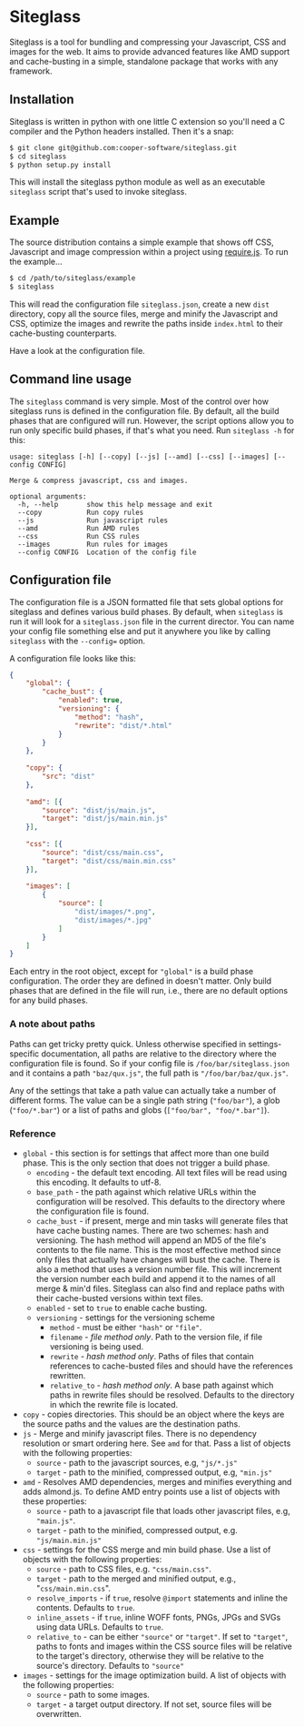 # Siteglass

Siteglass is a tool for bundling and compressing your Javascript, CSS and images for the web. It aims to provide advanced features like AMD support and cache-busting in a simple, standalone package that works with any framework.

## Installation

Siteglass is written in python with one little C extension so you'll need a C compiler and the Python headers installed. Then it's a snap:

```bash
$ git clone git@github.com:cooper-software/siteglass.git
$ cd siteglass
$ python setup.py install
```

This will install the siteglass python module as well as an executable `siteglass` script that's used to invoke siteglass.

## Example

The source distribution contains a simple example that shows off CSS, Javascript and image compression within a project using [require.js](http://requirejs.org/). To run the example…

```bash
$ cd /path/to/siteglass/example
$ siteglass
```

This will read the configuration file `siteglass.json`, create a new `dist` directory, copy all the source files, merge and minify the Javascript and CSS, optimize the images and rewrite the paths inside `index.html` to their cache-busting counterparts.

Have a look at the configuration file.

## Command line usage

The `siteglass` command is very simple. Most of the control over how siteglass runs is defined in the configuration file. By default, all the build phases that are configured will run. However, the script options allow you to run only specific build phases, if that's what you need. Run `siteglass -h` for this:

```
usage: siteglass [-h] [--copy] [--js] [--amd] [--css] [--images] [--config CONFIG]

Merge & compress javascript, css and images.

optional arguments:
  -h, --help       show this help message and exit
  --copy           Run copy rules
  --js             Run javascript rules
  --amd            Run AMD rules
  --css            Run CSS rules
  --images         Run rules for images
  --config CONFIG  Location of the config file
 ```

## Configuration file

The configuration file is a JSON formatted file that sets global options for siteglass and defines various build phases. By default, when `siteglass` is run it will look for a `siteglass.json` file in the current director. You can name your config file something else and put it anywhere you like by calling `siteglass` with the `--config=` option.

A configuration file looks like this:

```json
{
    "global": {
        "cache_bust": {
            "enabled": true,
            "versioning": {
                "method": "hash",
                "rewrite": "dist/*.html"
            }
        }
    },
    
    "copy": {
        "src": "dist"
    },
    
    "amd": [{
        "source": "dist/js/main.js",
        "target": "dist/js/main.min.js"
    }],
    
    "css": [{
        "source": "dist/css/main.css",
        "target": "dist/css/main.min.css"
    }],
    
    "images": [
        {
            "source": [
                "dist/images/*.png",
                "dist/images/*.jpg"
            ]
        }
    ]
}
```

Each entry in the root object, except for `"global"` is a build phase configuration. The order they are defined in doesn't matter. Only build phases that are defined in the file will run, i.e., there are no default options for any build phases.

### A note about paths

Paths can get tricky pretty quick. Unless otherwise specified in settings-specific documentation, all paths are relative to the directory where the configuration file is found. So if your config file is `/foo/bar/siteglass.json` and it contains a path `"baz/qux.js"`, the full path is `"/foo/bar/baz/qux.js"`.

Any of the settings that take a path value can actually take a number of different forms. The value can be a single path string (`"foo/bar"`), a glob (`"foo/*.bar"`) or a list of paths and globs (`["foo/bar", "foo/*.bar"]`).

### Reference

* `global` - this section is for settings that affect more than one build phase. This is the only section that does not trigger a build phase.
    * `encoding` - the default text encoding. All text files will be read using this encoding. It defaults to utf-8.
    * `base_path` - the path against which relative URLs within the configuration will be resolved. This defaults to the directory where the configuration file is found.
    * `cache_bust` - if present, merge and min tasks will generate files that have cache busting names. There are two schemes: hash and versioning. The hash method will append an MD5 of the file's contents to the file name. This is the most effective method since only files that actually have changes will bust the cache. There is also a method that uses a version number file. This will increment the version number each build and append it to the names of all merge & min'd files. Siteglass can also find and replace paths with their cache-busted versions within text files.
	* `enabled` - set to `true` to enable cache busting.
	* `versioning` - settings for the versioning scheme
	    * `method` - must be either `"hash"` or `"file"`.
	    * `filename` - *file method only*. Path to the version file, if file versioning is being used.
	    * `rewrite` - *hash method only*. Paths of files that contain references to cache-busted files and should have the references rewritten.
	    * `relative_to` - *hash method only*. A base path against which paths in rewrite files should be resolved. Defaults to the directory in which the rewrite file is located.
* `copy` - copies directories. This should be an object where the keys are the source paths and the values are the destination paths.
* `js` - Merge and minify javascript files. There is no dependency resolution or smart ordering here. See `amd` for that. Pass a list of objects with the following properties:
    * `source` - path to the javascript sources, e.g, `"js/*.js"`
    * `target` - path to the minified, compressed output, e.g, `"min.js"`
* `amd` - Resolves AMD dependencies, merges and minifies everything and adds almond.js. To define AMD entry points use a list of objects with these properties:
    * `source` - path to a javascript file that loads other javascript files, e.g, `"main.js"`.
    * `target` - path to the minified, compressed output, e.g. `"js/main.min.js"`
* `css` - settings for the CSS merge and min build phase. Use a list of objects with the following properties:
    * `source` - path to CSS files, e.g. `"css/main.css"`.
    * `target` - path to the merged and minified output, e.g., "`css/main.min.css`".
    * `resolve_imports` - if `true`, resolve `@import` statements and inline the contents. Defaults to `true`.
    * `inline_assets` - if `true`, inline WOFF fonts, PNGs, JPGs and SVGs using data URLs. Defaults to `true`.
    * `relative_to` - can be either `"source"` or `"target"`. If set to `"target"`, paths to fonts and images within the CSS source files will be relative to the target's directory, otherwise they will be relative to the source's directory. Defaults to `"source"`
* `images` - settings for the image optimization build. A list of objects with the following properties:
    * `source` - path to some images.
    * `target` - a target output directory. If not set, source files will be overwritten.